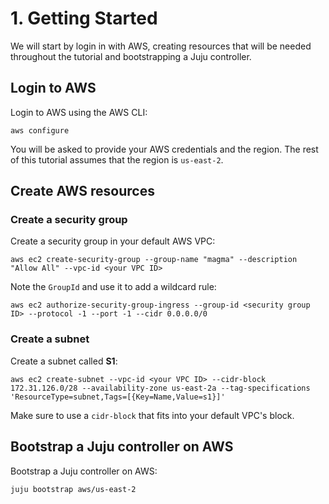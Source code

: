 # 1. Getting Started

We will start by login in with AWS, creating resources that will be needed throughout the tutorial and bootstrapping a Juju controller.

## Login to AWS

Login to AWS using the AWS CLI:

```console
aws configure
```

You will be asked to provide your AWS credentials and the region. The rest of this tutorial assumes that the region is `us-east-2`.

## Create AWS resources

### Create a security group

Create a security group in your default AWS VPC:

```console
aws ec2 create-security-group --group-name "magma" --description "Allow All" --vpc-id <your VPC ID>
```

Note the `GroupId` and use it to add a wildcard rule:

```console
aws ec2 authorize-security-group-ingress --group-id <security group ID> --protocol -1 --port -1 --cidr 0.0.0.0/0
```

### Create a subnet

Create a subnet called **S1**:

```console
aws ec2 create-subnet --vpc-id <your VPC ID> --cidr-block 172.31.126.0/28 --availability-zone us-east-2a --tag-specifications 'ResourceType=subnet,Tags=[{Key=Name,Value=s1}]'
```

Make sure to use a `cidr-block` that fits into your default VPC's block.

## Bootstrap a Juju controller on AWS

Bootstrap a Juju controller on AWS:

```console
juju bootstrap aws/us-east-2
```
